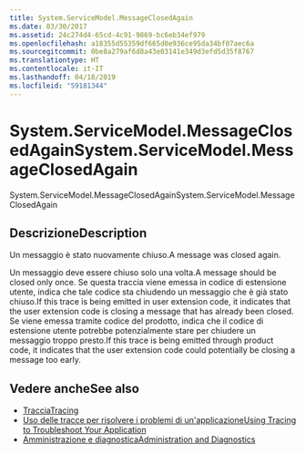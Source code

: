 ```yaml
---
title: System.ServiceModel.MessageClosedAgain
ms.date: 03/30/2017
ms.assetid: 24c274d4-65cd-4c91-9869-bc6eb34ef979
ms.openlocfilehash: a18355d55359df665d0e936ce95da34bf07aec6a
ms.sourcegitcommit: 0be8a279af6d8a43e03141e349d3efd5d35f8767
ms.translationtype: HT
ms.contentlocale: it-IT
ms.lasthandoff: 04/18/2019
ms.locfileid: "59181344"
---
```

# <a name="systemservicemodelmessageclosedagain"></a><span data-ttu-id="c1bef-102">System.ServiceModel.MessageClosedAgain</span><span class="sxs-lookup"><span data-stu-id="c1bef-102">System.ServiceModel.MessageClosedAgain</span></span>
<span data-ttu-id="c1bef-103">System.ServiceModel.MessageClosedAgain</span><span class="sxs-lookup"><span data-stu-id="c1bef-103">System.ServiceModel.MessageClosedAgain</span></span>  
  
## <a name="description"></a><span data-ttu-id="c1bef-104">Descrizione</span><span class="sxs-lookup"><span data-stu-id="c1bef-104">Description</span></span>  
 <span data-ttu-id="c1bef-105">Un messaggio è stato nuovamente chiuso.</span><span class="sxs-lookup"><span data-stu-id="c1bef-105">A message was closed again.</span></span>  
  
 <span data-ttu-id="c1bef-106">Un messaggio deve essere chiuso solo una volta.</span><span class="sxs-lookup"><span data-stu-id="c1bef-106">A message should be closed only once.</span></span> <span data-ttu-id="c1bef-107">Se questa traccia viene emessa in codice di estensione utente, indica che tale codice sta chiudendo un messaggio che è già stato chiuso.</span><span class="sxs-lookup"><span data-stu-id="c1bef-107">If this trace is being emitted in user extension code, it indicates that the user extension code is closing a message that has already been closed.</span></span> <span data-ttu-id="c1bef-108">Se viene emessa tramite codice del prodotto, indica che il codice di estensione utente potrebbe potenzialmente stare per chiudere un messaggio troppo presto.</span><span class="sxs-lookup"><span data-stu-id="c1bef-108">If this trace is being emitted through product code, it indicates that the user extension code could potentially be closing a message too early.</span></span>  
  
## <a name="see-also"></a><span data-ttu-id="c1bef-109">Vedere anche</span><span class="sxs-lookup"><span data-stu-id="c1bef-109">See also</span></span>

- [<span data-ttu-id="c1bef-110">Traccia</span><span class="sxs-lookup"><span data-stu-id="c1bef-110">Tracing</span></span>](../../../../../docs/framework/wcf/diagnostics/tracing/index.md)
- [<span data-ttu-id="c1bef-111">Uso delle tracce per risolvere i problemi di un'applicazione</span><span class="sxs-lookup"><span data-stu-id="c1bef-111">Using Tracing to Troubleshoot Your Application</span></span>](../../../../../docs/framework/wcf/diagnostics/tracing/using-tracing-to-troubleshoot-your-application.md)
- [<span data-ttu-id="c1bef-112">Amministrazione e diagnostica</span><span class="sxs-lookup"><span data-stu-id="c1bef-112">Administration and Diagnostics</span></span>](../../../../../docs/framework/wcf/diagnostics/index.md)

